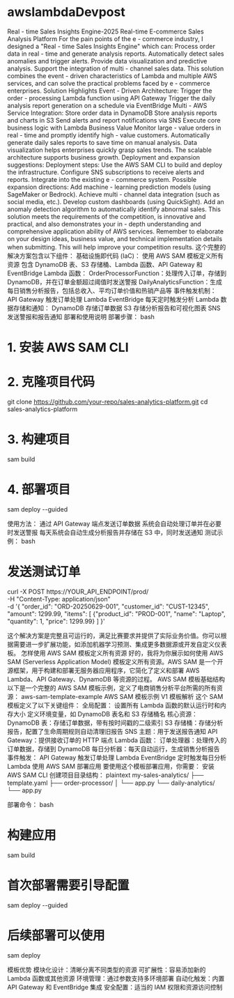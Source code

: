 # awslambdaDevpost
Real - time Sales Insights Engine-2025
Real-time E-commerce Sales Analysis Platform
For the pain points of the e - commerce industry, I designed a "Real - time Sales Insights Engine" which can:
Process order data in real - time and generate analysis reports.
Automatically detect sales anomalies and trigger alerts.
Provide data visualization and predictive analysis.
Support the integration of multi - channel sales data.
This solution combines the event - driven characteristics of Lambda and multiple AWS services, and can solve the practical problems faced by e - commerce enterprises.
Solution Highlights
Event - Driven Architecture:
Trigger the order - processing Lambda function using API Gateway
Trigger the daily analysis report generation on a schedule via EventBridge
Multi - AWS Service Integration:
Store order data in DynamoDB
Store analysis reports and charts in S3
Send alerts and report notifications via SNS
Execute core business logic with Lambda
Business Value
Monitor large - value orders in real - time and promptly identify high - value customers.
Automatically generate daily sales reports to save time on manual analysis.
Data visualization helps enterprises quickly grasp sales trends.
The scalable architecture supports business growth.
Deployment and expansion suggestions:
Deployment steps:
Use the AWS SAM CLI to build and deploy the infrastructure.
Configure SNS subscriptions to receive alerts and reports.
Integrate into the existing e - commerce system.
Possible expansion directions:
Add machine - learning prediction models (using SageMaker or Bedrock).
Achieve multi - channel data integration (such as social media, etc.).
Develop custom dashboards (using QuickSight).
Add an anomaly detection algorithm to automatically identify abnormal sales.
This solution meets the requirements of the competition, is innovative and practical, and also demonstrates your in - depth understanding and comprehensive application ability of AWS services. Remember to elaborate on your design ideas, business value, and technical implementation details when submitting. This will help improve your competition results.
这个完整的解决方案包含以下组件：
基础设施即代码 (IaC)：
使用 AWS SAM 模板定义所有资源
包含 DynamoDB 表、S3 存储桶、Lambda 函数、API Gateway 和 EventBridge
Lambda 函数：
OrderProcessorFunction：处理传入订单，存储到 DynamoDB，并在订单金额超过阈值时发送警报
DailyAnalyticsFunction：生成每日销售分析报告，包括总收入、平均订单价值和热销产品等
事件触发机制：
API Gateway 触发订单处理 Lambda
EventBridge 每天定时触发分析 Lambda
数据存储和通知：
DynamoDB 存储订单数据
S3 存储分析报告和可视化图表
SNS 发送警报和报告通知
部署和使用说明
部署步骤：
bash
# 1. 安装 AWS SAM CLI
# 2. 克隆项目代码
git clone https://github.com/your-repo/sales-analytics-platform.git
cd sales-analytics-platform

# 3. 构建项目
sam build

# 4. 部署项目
sam deploy --guided

使用方法：
通过 API Gateway 端点发送订单数据
系统会自动处理订单并在必要时发送警报
每天系统会自动生成分析报告并存储在 S3 中，同时发送通知
测试示例：
bash
# 发送测试订单
curl -X POST https://YOUR_API_ENDPOINT/prod/ \
  -H "Content-Type: application/json" \
  -d '{
    "order_id": "ORD-20250629-001",
    "customer_id": "CUST-12345",
    "amount": 1299.99,
    "items": [
      {"product_id": "PROD-001", "name": "Laptop", "quantity": 1, "price": 1299.99}
    ]
  }'

这个解决方案是完整且可运行的，满足比赛要求并提供了实际业务价值。你可以根据需要进一步扩展功能，如添加机器学习预测、集成更多数据源或开发自定义仪表板。
怎样使用 AWS SAM 模板定义所有资源
好的，我将为你展示如何使用 AWS SAM (Serverless Application Model) 模板定义所有资源。AWS SAM 是一个开源框架，用于构建和部署无服务器应用程序，它简化了定义和部署 AWS Lambda、API Gateway、DynamoDB 等资源的过程。
AWS SAM 模板基础结构
以下是一个完整的 AWS SAM 模板示例，定义了电商销售分析平台所需的所有资源：
aws-sam-template-example
AWS SAM 模板示例
V1
模板解析
这个 SAM 模板定义了以下关键组件：
全局配置：
设置所有 Lambda 函数的默认运行时和内存大小
定义环境变量，如 DynamoDB 表名和 S3 存储桶名
核心资源：
DynamoDB 表：存储订单数据，带有按时间戳的二级索引
S3 存储桶：存储分析报告，配置了生命周期规则自动清理旧报告
SNS 主题：用于发送报告通知
API Gateway：提供接收订单的 HTTP 端点
Lambda 函数：
订单处理器：处理传入的订单数据，存储到 DynamoDB
每日分析器：每天自动运行，生成销售分析报告
事件触发：
API Gateway 触发订单处理 Lambda
EventBridge 定时触发每日分析 Lambda
使用 AWS SAM 部署应用
要使用这个模板部署应用，你需要：
安装 AWS SAM CLI
创建项目目录结构：
plaintext
my-sales-analytics/
├── template.yaml
├── order-processor/
│   └── app.py
└── daily-analytics/
    └── app.py

部署命令：
bash
# 构建应用
sam build

# 首次部署需要引导配置
sam deploy --guided

# 后续部署可以使用
sam deploy



模板优势
模块化设计：清晰分离不同类型的资源
可扩展性：容易添加新的 Lambda 函数或其他资源
环境管理：通过参数支持多环境部署
自动化触发：内置 API Gateway 和 EventBridge 集成
安全配置：适当的 IAM 权限和资源访问控制
